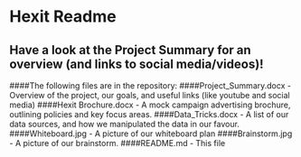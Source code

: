 # Hexit Readme
## Have a look at the Project Summary for an overview (and links to social media/videos)! 

####The following files are in the repository:
####Project_Summary.docx - Overview of the project, our goals, and useful links (like youtube and social media)
####Hexit Brochure.docx - A mock campaign advertising brochure, outlining policies and key focus areas.
####Data_Tricks.docx - A list of our data sources, and how we manipulated the data in our favour.
####Whiteboard.jpg - A picture of our whiteboard plan
####Brainstorm.jpg - A picture of our brainstorm.
####README.md - This file
